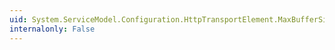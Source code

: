 ```yaml
---
uid: System.ServiceModel.Configuration.HttpTransportElement.MaxBufferSize
internalonly: False
---
```

